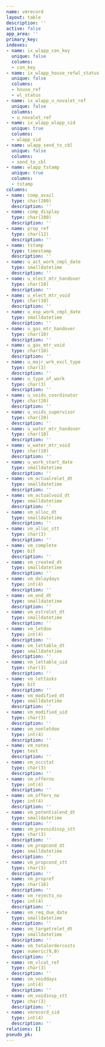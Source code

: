```yaml
---
name: vmrecord
layout: table
description: ''
active: false
app_area: ''
primary_key: 
indexes:
- name: ix_wlapp_con_key
  unique: false
  columns:
  - con_key
- name: ix_wlapp_house_refwl_status
  unique: false
  columns:
  - house_ref
  - wl_status
- name: ix_wlapp_u_novalet_ref
  unique: false
  columns:
  - u_novalet_ref
- name: ix_wlapp_wlapp_sid
  unique: true
  columns:
  - wlapp_sid
- name: wlapp_send_to_cbl
  unique: false
  columns:
  - send_to_cbl
- name: wlapp_tstamp
  unique: true
  columns:
  - tstamp
columns:
- name: comp_avail
  type: char(200)
  description: ''
- name: comp_display
  type: char(200)
  description: ''
- name: prop_ref
  type: char(12)
  description: ''
- name: tstamp
  type: timestamp
  description: ''
- name: u_act_work_cmpl_date
  type: smalldatetime
  description: ''
- name: u_elect_mtr_handover
  type: char(10)
  description: ''
- name: u_elect_mtr_void
  type: char(10)
  description: ''
- name: u_exp_work_cmpl_date
  type: smalldatetime
  description: ''
- name: u_gas_mtr_handover
  type: char(10)
  description: ''
- name: u_gas_mtr_void
  type: char(10)
  description: ''
- name: u_majr_wrk_excl_type
  type: char(3)
  description: ''
- name: u_type_of_work
  type: char(3)
  description: ''
- name: u_voids_coordinator
  type: char(20)
  description: ''
- name: u_voids_supervisor
  type: char(20)
  description: ''
- name: u_water_mtr_handover
  type: char(10)
  description: ''
- name: u_water_mtr_void
  type: char(10)
  description: ''
- name: u_work_start_date
  type: smalldatetime
  description: ''
- name: vm_actualrelet_dt
  type: smalldatetime
  description: ''
- name: vm_actualvoid_dt
  type: smalldatetime
  description: ''
- name: vm_alloc_dt
  type: smalldatetime
  description: ''
- name: vm_alloc_stt
  type: char(3)
  description: ''
- name: vm_complete
  type: bit
  description: ''
- name: vm_created_dt
  type: smalldatetime
  description: ''
- name: vm_delaydays
  type: int(4)
  description: ''
- name: vm_end_dt
  type: smalldatetime
  description: ''
- name: vm_estrelet_dt
  type: smalldatetime
  description: ''
- name: vm_letdoo
  type: int(4)
  description: ''
- name: vm_lettable_dt
  type: smalldatetime
  description: ''
- name: vm_lettable_uid
  type: char(3)
  description: ''
- name: vm_lettasks
  type: bit
  description: ''
- name: vm_modified_dt
  type: smalldatetime
  description: ''
- name: vm_modified_uid
  type: char(3)
  description: ''
- name: vm_nonletdoo
  type: int(4)
  description: ''
- name: vm_notes
  type: text
  description: ''
- name: vm_occstat
  type: char(3)
  description: ''
- name: vm_offerno
  type: int(4)
  description: ''
- name: vm_offers_no
  type: int(4)
  description: ''
- name: vm_potentialend_dt
  type: smalldatetime
  description: ''
- name: vm_prevoidinsp_stt
  type: char(3)
  description: ''
- name: vm_propcond_dt
  type: smalldatetime
  description: ''
- name: vm_propcond_stt
  type: char(3)
  description: ''
- name: vm_propref
  type: char(16)
  description: ''
- name: vm_rejects_no
  type: int(4)
  description: ''
- name: vm_req_due_date
  type: smalldatetime
  description: ''
- name: vm_targetrelet_dt
  type: smalldatetime
  description: ''
- name: vm_totalordercosts
  type: numeric(9,0)
  description: ''
- name: vm_vlcat_ref
  type: char(3)
  description: ''
- name: vm_voiddays
  type: int(4)
  description: ''
- name: vm_voidinsp_stt
  type: char(3)
  description: ''
- name: vmrecord_sid
  type: int(4)
  description: ''
relations: []
pseudo_pk: 
---
```


